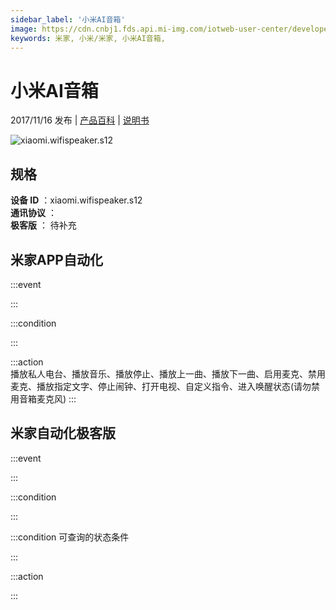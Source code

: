 ```yaml
---
sidebar_label: '小米AI音箱'
image: https://cdn.cnbj1.fds.api.mi-img.com/iotweb-user-center/developer_1678870889162ozE8uxXU.png?GalaxyAccessKeyId=AKVGLQWBOVIRQ3XLEW&Expires=9223372036854775807&Signature=Vx9g/q0NB5eK7oxtCETDSCzww24=
keywords: 米家, 小米/米家, 小米AI音箱, 
---
```

# 小米AI音箱

2017/11/16 发布 | [产品百科](https://home.mi.com/webapp/content/baike/product/index.html?model=xiaomi.wifispeaker.s12/) | [说明书](https://home.mi.com/views/introduction.html?model=xiaomi.wifispeaker.s12&region=cn)

![xiaomi.wifispeaker.s12](https://cdn.cnbj1.fds.api.mi-img.com/iotweb-user-center/developer_1678870889162ozE8uxXU.png?GalaxyAccessKeyId=AKVGLQWBOVIRQ3XLEW&Expires=9223372036854775807&Signature=Vx9g/q0NB5eK7oxtCETDSCzww24=)

## 规格  
> 
**设备 ID** ：xiaomi.wifispeaker.s12  
**通讯协议** ：  
**极客版**  ： 待补充 


## 米家APP自动化  

:::event  

:::

:::condition  

:::

:::action   
播放私人电台、播放音乐、播放停止、播放上一曲、播放下一曲、启用麦克、禁用麦克、播放指定文字、停止闹钟、打开电视、自定义指令、进入唤醒状态(请勿禁用音箱麦克风)
:::

## 米家自动化极客版  

:::event  

:::

:::condition  

:::

:::condition 可查询的状态条件  

:::

:::action  

:::

        
